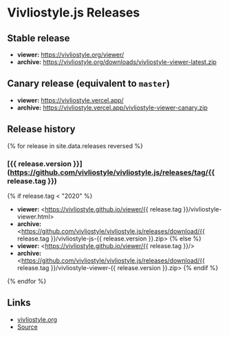 # Vivliostyle.js Releases

## Stable release

- **viewer:** <https://vivliostyle.org/viewer/>
- **archive:** <https://vivliostyle.org/downloads/vivliostyle-viewer-latest.zip>

## Canary release (equivalent to `master`)

- **viewer:** <https://vivliostyle.vercel.app/>
- **archive:** <https://vivliostyle.vercel.app/vivliostyle-viewer-canary.zip>

## Release history

{% for release in site.data.releases reversed %}
### [{{ release.version }}](https://github.com/vivliostyle/vivliostyle.js/releases/tag/{{ release.tag }})

{% if release.tag < "2020" %}
- **viewer:** <https://vivliostyle.github.io/viewer/{{ release.tag }}/vivliostyle-viewer.html>
- **archive:** <https://github.com/vivliostyle/vivliostyle.js/releases/download/{{ release.tag }}/vivliostyle-js-{{ release.version }}.zip>
{% else %}
- **viewer:** <https://vivliostyle.github.io/viewer/{{ release.tag }}/>
- **archive:** <https://github.com/vivliostyle/vivliostyle.js/releases/download/{{ release.tag }}/vivliostyle-viewer-{{ release.version }}.zip>
{% endif %}

{% endfor %}

## Links

- [vivliostyle.org](https://vivliostyle.org/download/)
- [Source](https://github.com/vivliostyle/vivliostyle.github.io)

